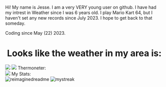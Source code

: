
Hi! My name is Jesse. I am a very VERY young user on github. I have had my intrest in Weather since I was 6 years old. I play Mario Kart 64, but I haven't set any new records since July 2023. I hope to get back to that someday. 

Coding since May (22) 2023.

<center><h1>Looks like the weather in my area is:</h1></center>
<a href="https://app.weathercloud.net/d3641315345"><img src="https://app.weathercloud.net/device/sticker/3641315345"></a>
<a href="https://app.weathercloud.net/d3641315345"><img src="https://app.weathercloud.net/device/sticker/1170694815"></a>
Thermoneter:
<div class="thermometer"><img src="https://dinoswxreport.altervista.org/wp-content/thermometer.php" style="max-width: 100%;background-color: white;></img>
Still learning the basics of coding. My dream, to be meteoroligist someday.
<h3>I have been coding for <b>8 Months</b></h3>
<div align="center">
  My Stats:
</div>
<img src="https://myreadme.vercel.app/api/embed/JesseWx2011?panels=userstatistics,toprepositories,toplanguages,commitgraph" alt="reimaginedreadme" />
<img src="https://github-readme-streak-stats.herokuapp.com/?user=JesseWx2011&theme=tokyonight" alt="mystreak"/>
